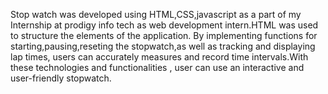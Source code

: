 Stop watch was developed using HTML,CSS,javascript as a part of my Internship at prodigy info tech as web development intern.HTML was used to structure the elements of the application.
By implementing functions for starting,pausing,reseting the stopwatch,as well as tracking and displaying lap times, users can accurately measures and record time intervals.With these technologies and functionalities , user can use an interactive and user-friendly stopwatch.
